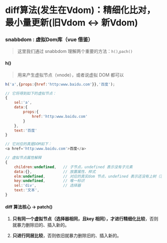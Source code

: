 # diff算法(发生在Vdom)：精细化比对，最小量更新(旧Vdom ↔ 新Vdom)

### snabbdom : 虚拟Dom库（vue 借鉴）

> 这里我们通过 snabbdom 理解两个重要的方法：`h()`,`pach()`

#### h()

> 用来产生虚拟节点（vnode），或者说虚拟 DOM 都可以

```js
h('a',{props:{href:'http:www.baidu.com'}},'百度');

// 它将得到如下的虚拟节点：
{
    sel:'a',
    data:{
        props:{
            href:'http:www.baidu.com'
        }
    },
    text:'百度'
}

// 它对应的真是DOM如下：
<a href='http:www.baidu.com'>百度</a>

// 虚拟节点属性解释
{
    children:undefined,   // 子节点，undefined 表示没有子元素
    data:{},              // 放置属性、样式
    elm:undefined,        // 对应的真实dom 节点，undefined 表示还没有上树（没有被渲染到dom树上）
    key:undefined,        // 唯一标识
    sel:'div',            // 选择器
    text:'文本',    
}
```

#### diff 算法核心 -> patch() 

1. **只有同一个虚拟节点（选择器相同，且key 相同），才进行精细化比较**，否则就暴力删除旧的、插入新的。

2. **只进行同层比较**，否则依旧就暴力删除旧的、插入新的。
